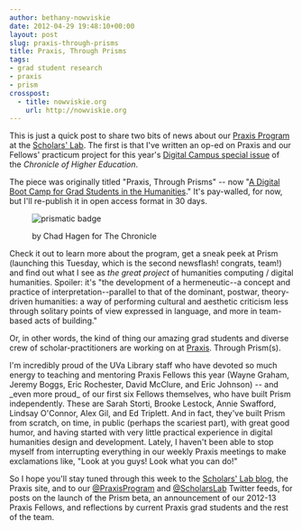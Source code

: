 ```yaml
---
author: bethany-nowviskie
date: 2012-04-29 19:48:10+00:00
layout: post
slug: praxis-through-prisms
title: Praxis, Through Prisms
tags:
- grad student research
- praxis
- prism
crosspost:
  - title: nowviskie.org
    url: http://nowviskie.org
---
```


This is just a quick post to share two bits of news about our [Praxis Program](https://praxis.scholarslab.org) at the [Scholars' Lab](http://scholarslab.org). The first is that I've written an op-ed on Praxis and our Fellows' practicum project for this year's [Digital Campus special issue](http://chronicle.com/section/The-Digital-Campus/491/) of the _Chronicle of Higher Education_.

The piece was originally titled "Praxis, Through Prisms" -- now "[A Digital Boot Camp for Grad Students in the Humanities](http://chronicle.com/article/A-Digital-Boot-Camp-for-Grad/131665/)." It's pay-walled, for now, but I'll re-publish it in open access format in 30 days.<figure>
  ![prismatic badge](http://nowviskie.org/wp-content/uploads/2012/04/photo_20266_portrait_wide-e1335738451834-214x300.jpg)
  <figcaption>
by Chad Hagen for The Chronicle
</figcaption>

</figure>

Check it out to learn more about the program, get a sneak peek at Prism (launching this Tuesday, which is the second newsflash! congrats, team!) and find out what I see as _the great project_ of humanities computing / digital humanities. Spoiler: it's "the development of a hermeneutic--a concept and practice of interpretation--parallel to that of the dominant, postwar, theory-driven humanities: a way of performing cultural and aesthetic criticism less through solitary points of view expressed in language, and more in team-based acts of building."

Or, in other words, the kind of thing our amazing grad students and diverse crew of scholar-practitioners are working on at [Praxis](https://praxis.scholarslab.org). Through Prism(s).

<!-- more -->I'm incredibly proud of the UVa Library staff who have devoted so much energy to teaching and mentoring Praxis Fellows this year (Wayne Graham, Jeremy Boggs, Eric Rochester, David McClure, and Eric Johnson) -- and _even more proud_ of our first six Fellows themselves, who have built Prism independently. These are Sarah Storti, Brooke Lestock, Annie Swafford, Lindsay O'Connor, Alex Gil, and Ed Triplett. And in fact, they've built Prism from scratch, on time, in public (perhaps the scariest part), with great good humor, and having started with very little practical experience in digital humanities design and development. Lately, I haven't been able to stop myself from interrupting everything in our weekly Praxis meetings to make exclamations like, "Look at you guys! Look what you can do!"

So I hope you'll stay tuned through this week to the [Scholars' Lab blog](http://scholarslab.org/), the Praxis site, and to our [@PraxisProgram](http://twitter.com/PraxisProgram) and [@ScholarsLab](http://twitter.com/ScholarsLab) Twitter feeds, for posts on the launch of the Prism beta, an announcement of our 2012-13 Praxis Fellows, and reflections by current Praxis grad students and the rest of the team.
